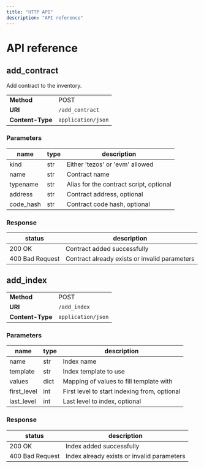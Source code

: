 ```yaml
---
title: "HTTP API"
description: "API reference"
---
```


# API reference

## add_contract

Add contract to the inventory.

|                  |                    |
| ---------------- | ------------------ |
| **Method**       | POST               |
| **URI**          | `/add_contract`    |
| **Content-Type** | `application/json` |

### Parameters

| name      | type | description                             |
| --------- | ---- | --------------------------------------- |
| kind      | str  | Either 'tezos' or 'evm' allowed         |
| name      | str  | Contract name                           |
| typename  | str  | Alias for the contract script, optional |
| address   | str  | Contract address, optional              |
| code_hash | str  | Contract code hash, optional            |

### Response

| status          | description                                   |
| --------------- | --------------------------------------------- |
| 200 OK          | Contract added successfully                   |
| 400 Bad Request | Contract already exists or invalid parameters |

## add_index

|                  |                    |
| ---------------- | ------------------ |
| **Method**       | POST               |
| **URI**          | `/add_index`       |
| **Content-Type** | `application/json` |



### Parameters

| name        | type | description                                  |
| ----------- | ---- | -------------------------------------------- |
| name        | str  | Index name                                   |
| template    | str  | Index template to use                        |
| values      | dict | Mapping of values to fill template with      |
| first_level | int  | First level to start indexing from, optional |
| last_level  | int  | Last level to index, optional                |

### Response

| status          | description                                |
| --------------- | ------------------------------------------ |
| 200 OK          | Index added successfully                   |
| 400 Bad Request | Index already exists or invalid parameters |

